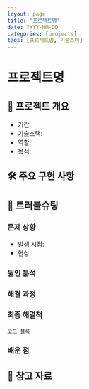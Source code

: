 ```yaml
---
layout: page
title: "프로젝트명"
date: YYYY-MM-DD
categories: [projects]
tags: [프로젝트명, 기술스택]
---
```


# 프로젝트명

## 📝 프로젝트 개요

- 기간:
- 기술스택:
- 역할:
- 목적:

## 🛠 주요 구현 사항

## 🚨 트러블슈팅

### 문제 상황

- 발생 시점:
- 현상:

### 원인 분석

### 해결 과정

### 최종 해결책

`코드 블록`

### 배운 점

## 🔗 참고 자료
